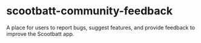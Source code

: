 # scootbatt-community-feedback
A place for users to report bugs, suggest features, and provide feedback to improve the Scootbatt app.
